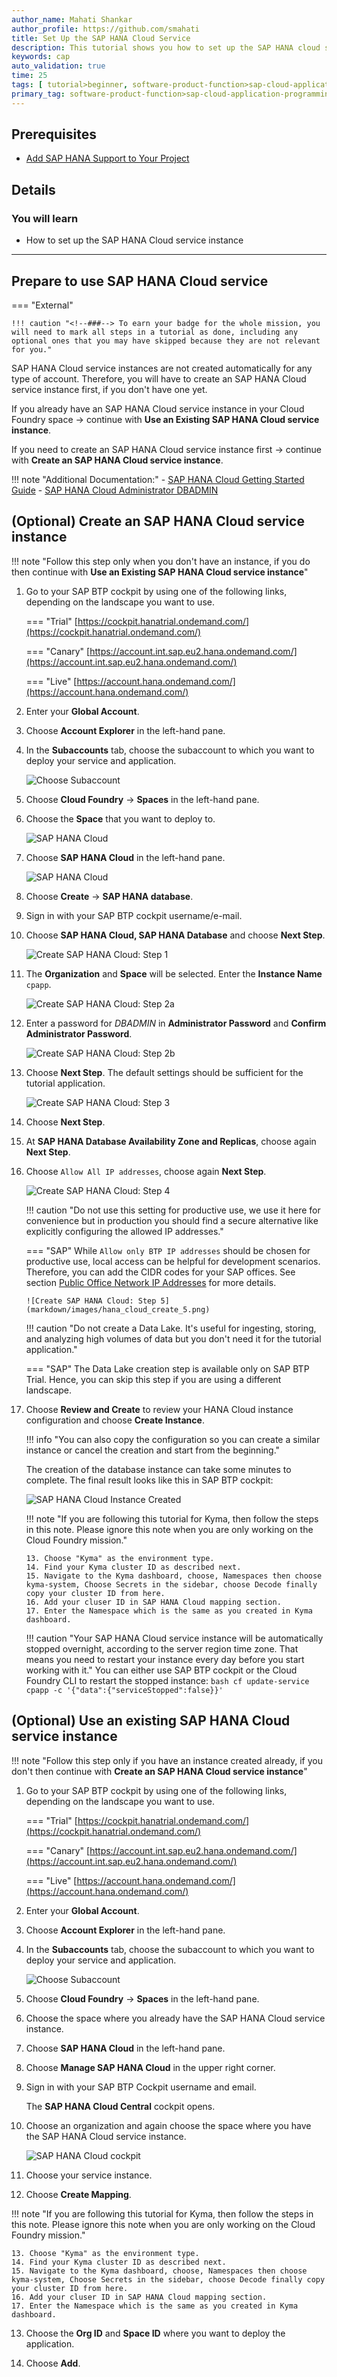 ```yaml
---
author_name: Mahati Shankar
author_profile: https://github.com/smahati
title: Set Up the SAP HANA Cloud Service
description: This tutorial shows you how to set up the SAP HANA cloud service instance.
keywords: cap
auto_validation: true
time: 25
tags: [ tutorial>beginner, software-product-function>sap-cloud-application-programming-model, programming-tool>node-js, software-product>sap-business-technology-platform, software-product>sap-hana-cloud]
primary_tag: software-product-function>sap-cloud-application-programming-model
---
```


## Prerequisites
 - [Add SAP HANA Support to Your Project](../HANA-App-Setup)


## Details
### You will learn
 - How to set up the SAP HANA Cloud service instance

---

## Prepare to use SAP HANA Cloud service

=== "External"

    !!! caution "<!--###--> To earn your badge for the whole mission, you will need to mark all steps in a tutorial as done, including any optional ones that you may have skipped because they are not relevant for you."

SAP HANA Cloud service instances are not created automatically for any type of account. Therefore, you will have to create an SAP HANA Cloud service instance first, if you don't have one yet.

If you already have an SAP HANA Cloud service instance in your Cloud Foundry space &rarr; continue with **Use an Existing SAP HANA Cloud service instance**.

If you need to create an SAP HANA Cloud service instance first &rarr; continue with **Create an SAP HANA Cloud service instance**.

!!! note "Additional Documentation:"
      - [SAP HANA Cloud Getting Started Guide](https://help.sap.com/viewer/db19c7071e5f4101837e23f06e576495/cloud/en-US/d0aa0ec935c1401e8deb3be35d49730b.html)
      - [SAP HANA Cloud Administrator DBADMIN](https://help.sap.com/viewer/f9c5015e72e04fffa14d7d4f7267d897/cloud/en-US/5b35402c47b344d882ac13c661aff1c0.html)

## (Optional) Create an SAP HANA Cloud service instance

!!! note "Follow this step only when you don't have an instance, if you do then continue with **Use an Existing SAP HANA Cloud service instance**"

1. Go to your SAP BTP cockpit by using one of the following links, depending on the landscape you want to use.

    === "Trial"
        [https://cockpit.hanatrial.ondemand.com/](https://cockpit.hanatrial.ondemand.com/)

    === "Canary"
        [https://account.int.sap.eu2.hana.ondemand.com/](https://account.int.sap.eu2.hana.ondemand.com/)

    === "Live"
        [https://account.hana.ondemand.com/](https://account.hana.ondemand.com/)

2. Enter your **Global Account**.

3. Choose **Account Explorer** in the left-hand pane.

4. In the **Subaccounts** tab, choose the subaccount to which you want to deploy your service and application.

    ![Choose Subaccount](markdown/images/choose_subaccount.png)

5. Choose **Cloud Foundry** &rarr; **Spaces** in the left-hand pane.

6. Choose the **Space** that you want to deploy to.

    ![SAP HANA Cloud](markdown/images/hana_cloud_spaces.png)

7. Choose **SAP HANA Cloud** in the left-hand pane.

    ![SAP HANA Cloud](markdown/images/hana_cloud_empty.png)

8. Choose **Create** &rarr; **SAP HANA database**.

9. Sign in with your SAP BTP cockpit username/e-mail.

10. Choose **SAP HANA Cloud, SAP HANA Database** and choose **Next Step**.

    ![Create SAP HANA Cloud: Step 1](markdown/images/hana_cloud_create_1.png)

11. The **Organization** and **Space** will be selected. Enter the **Instance Name** `cpapp`.

    ![Create SAP HANA Cloud: Step 2a](markdown/images/hana_cloud_create_2a.png)

12. Enter a password for _DBADMIN_ in **Administrator Password** and **Confirm Administrator Password**.

    ![Create SAP HANA Cloud: Step 2b](markdown/images/hana_cloud_create_2b.png)

13. Choose **Next Step**. The default settings should be sufficient for the tutorial application.

    ![Create SAP HANA Cloud: Step 3](markdown/images/hana_cloud_create_3.png)

14. Choose **Next Step**.

15. At **SAP HANA Database Availability Zone and Replicas**, choose again **Next Step**.

16. Choose `Allow All IP addresses`, choose again **Next Step**.

    ![Create SAP HANA Cloud: Step 4](markdown/images/hana_cloud_create_4.png)

    !!! caution "Do not use this setting for productive use, we use it here for convenience but in production you should find a secure alternative like explicitly configuring the allowed IP addresses."

    === "SAP"
        While `Allow only BTP IP addresses` should be chosen for productive use, local access can be helpful for development scenarios. Therefore, you can add the CIDR codes for your SAP offices. See section [Public Office Network IP Addresses](https://nip.wdf.sap.corp/nip2/faces/networking/wan/PublicAddresses.xhtml) for more details.

        ![Create SAP HANA Cloud: Step 5](markdown/images/hana_cloud_create_5.png)

    !!! caution "Do not create a Data Lake. It's useful for ingesting, storing, and analyzing high volumes of data but you don't need it for the tutorial application."

    === "SAP"
        The Data Lake creation step is available only on SAP BTP Trial. Hence, you can skip this step if you are using a different landscape.

17. Choose **Review and Create** to review your HANA Cloud instance configuration and choose **Create Instance**.

    !!! info "You can also copy the configuration so you can create a similar instance or cancel the creation and start from the beginning."

    The creation of the database instance can take some minutes to complete. The final result looks like this in SAP BTP cockpit:

    ![SAP HANA Cloud Instance Created](markdown/images/hana_cloud_created.png)

    !!! note "If you are following this tutorial for Kyma, then follow the steps in this note. Please ignore this note when you are only working on the Cloud Foundry mission."

        13. Choose "Kyma" as the environment type.
        14. Find your Kyma cluster ID as described next.
        15. Navigate to the Kyma dashboard, choose, Namespaces then choose kyma-system, Choose Secrets in the sidebar, choose Decode finally copy your cluster ID from here.
        16. Add your cluser ID in SAP HANA Cloud mapping section.
        17. Enter the Namespace which is the same as you created in Kyma dashboard.

    !!! caution "Your SAP HANA Cloud service instance will be automatically stopped overnight, according to the server region time zone. That means you need to restart your instance every day before you start working with it."
        You can either use SAP BTP cockpit or the Cloud Foundry CLI to restart the stopped instance:
        ```bash
        cf update-service cpapp -c '{"data":{"serviceStopped":false}}'
        ```

## (Optional) Use an existing SAP HANA Cloud service instance

!!! note "Follow this step only if you have an instance created already, if you don't then continue with **Create an SAP HANA Cloud service instance**"

1. Go to your SAP BTP cockpit by using one of the following links, depending on the landscape you want to use.

    === "Trial"
        [https://cockpit.hanatrial.ondemand.com/](https://cockpit.hanatrial.ondemand.com/)

    === "Canary"
        [https://account.int.sap.eu2.hana.ondemand.com/](https://account.int.sap.eu2.hana.ondemand.com/)

    === "Live"
        [https://account.hana.ondemand.com/](https://account.hana.ondemand.com/)

2. Enter your **Global Account**.

3. Choose **Account Explorer** in the left-hand pane.

4. In the **Subaccounts** tab, choose the subaccount to which you want to deploy your service and application.

    ![Choose Subaccount](markdown/images/choose_subaccount.png)

5. Choose **Cloud Foundry** &rarr; **Spaces** in the left-hand pane.

6. Choose the space where you already have the SAP HANA Cloud service instance.

7. Choose **SAP HANA Cloud** in the left-hand pane.

8. Choose **Manage SAP HANA Cloud** in the upper right corner.

9. Sign in with your SAP BTP Cockpit username and email.

    The **SAP HANA Cloud Central** cockpit opens.

10. Choose an organization and again choose the space where you have the SAP HANA Cloud service instance.

    ![SAP HANA Cloud cockpit](markdown/images/hana_cloud_cockpit.png)

11. Choose your service instance.

12. Choose **Create Mapping**.


!!! note "If you are following this tutorial for Kyma, then follow the steps in this note. Please ignore this note when you are only working on the Cloud Foundry mission."

    13. Choose "Kyma" as the environment type.
    14. Find your Kyma cluster ID as described next.
    15. Navigate to the Kyma dashboard, choose, Namespaces then choose kyma-system, Choose Secrets in the sidebar, choose Decode finally copy your cluster ID from here.
    16. Add your cluser ID in SAP HANA Cloud mapping section.
    17. Enter the Namespace which is the same as you created in Kyma dashboard.

13. Choose the **Org ID** and **Space ID** where you want to deploy the application.

14. Choose **Add**.


<!-- [VALIDATE_1] -->